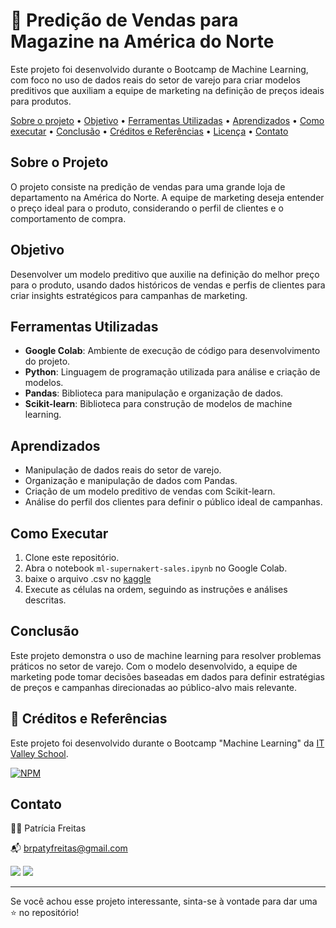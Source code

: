 # 🤖 Predição de Vendas para Magazine na América do Norte

Este projeto foi desenvolvido durante o Bootcamp de Machine Learning, com foco no uso de dados reais do setor de varejo para criar modelos preditivos que auxiliam a equipe de marketing na definição de preços ideais para produtos.

[Sobre o projeto](#sobre-oprojeto) • [Objetivo](#objetivo) • [Ferramentas Utilizadas](#ferramentas-utilizadas) • [Aprendizados](#aprendizados) • [Como executar](#como-exeutar) • [Conclusão](#conclusão) • [ Créditos e Referências](#créditos-e-referências) • [Licença](#licenca) • [Contato](#contato)


## Sobre o Projeto

O projeto consiste na predição de vendas para uma grande loja de departamento na América do Norte. A equipe de marketing deseja entender o preço ideal para o produto, considerando o perfil de clientes e o comportamento de compra.

## Objetivo

Desenvolver um modelo preditivo que auxilie na definição do melhor preço para o produto, usando dados históricos de vendas e perfis de clientes para criar insights estratégicos para campanhas de marketing.

## Ferramentas Utilizadas

- **Google Colab**: Ambiente de execução de código para desenvolvimento do projeto.
- **Python**: Linguagem de programação utilizada para análise e criação de modelos.
- **Pandas**: Biblioteca para manipulação e organização de dados.
- **Scikit-learn**: Biblioteca para construção de modelos de machine learning.


## Aprendizados

- Manipulação de dados reais do setor de varejo.
- Organização e manipulação de dados com Pandas.
- Criação de um modelo preditivo de vendas com Scikit-learn.
- Análise do perfil dos clientes para definir o público ideal de campanhas.

## Como Executar

1. Clone este repositório.
2. Abra o notebook `ml-supernakert-sales.ipynb` no Google Colab.
3. baixe o arquivo .csv no [kaggle](https://www.kaggle.com/code/caozhiyu0720/starter-supermarket-sales-84094115-8/input)
4. Execute as células na ordem, seguindo as instruções e análises descritas.

## Conclusão

Este projeto demonstra o uso de machine learning para resolver problemas práticos no setor de varejo. Com o modelo desenvolvido, a equipe de marketing pode tomar decisões baseadas em dados para definir estratégias de preços e campanhas direcionadas ao público-alvo mais relevante.

## 📌 Créditos e Referências

Este projeto foi desenvolvido durante o Bootcamp "Machine Learning" da [IT Valley School](https://br.itvalleyschool.com/).

[![NPM](https://img.shields.io/npm/l/react)](https://github.com/patyfreitasbr/Google-Search-Page-Clone/blob/main/LICENSE)


## Contato

👩‍💻 Patrícia Freitas

📬 brpatyfreitas@gmail.com

 <a href="https://www.linkedin.com/in/patyfreitasbr"><img src="https://img.shields.io/badge/LinkedIn-0077B5?style=for-the-badge&logo=linkedin&logoColor=white" target="_blank"></a>
  <a href="https://www.instagram.com/patyfreitasbr"><img src="https://img.shields.io/badge/Instagram-E4405F?style=for-the-badge&logo=instagram&logoColor=white" target="_blank"></a>


<hr>

<p>Se você achou esse projeto interessante, sinta-se à vontade para dar uma ⭐ no repositório!<p>